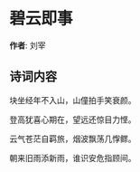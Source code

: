 # 碧云即事

**作者**: 刘宰

## 诗词内容

块坐经年不入山，山僮拍手笑衰颜。

登高犹喜心期在，望远还惊目力悭。

云气苍茫自羁旅，烟波飘荡几惸鳏。

朝来旧雨添新雨，谁识安危指顾间。

